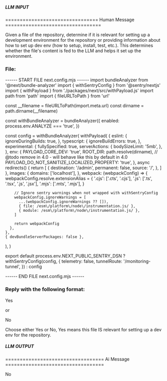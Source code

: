 ##### LLM INPUT #####
================================ Human Message =================================

Given a file of the repository, determine if it is relevant for setting up a development environment for the repository or providing information about how to set up dev env (how to setup, install, test, etc.). This determines whether the file's content is fed to the LLM and helps it set up the environment.

### File:
------ START FILE next.config.mjs ------
import bundleAnalyzer from '@next/bundle-analyzer'
import { withSentryConfig } from '@sentry/nextjs'
import { withPayload } from './packages/next/src/withPayload.js'
import path from 'path'
import { fileURLToPath } from 'url'

const __filename = fileURLToPath(import.meta.url)
const dirname = path.dirname(__filename)

const withBundleAnalyzer = bundleAnalyzer({
  enabled: process.env.ANALYZE === 'true',
})

const config = withBundleAnalyzer(
  withPayload(
    {
      eslint: {
        ignoreDuringBuilds: true,
      },
      typescript: {
        ignoreBuildErrors: true,
      },
      experimental: {
        fullySpecified: true,
        serverActions: {
          bodySizeLimit: '5mb',
        },
      },
      env: {
        PAYLOAD_CORE_DEV: 'true',
        ROOT_DIR: path.resolve(dirname),
        // @todo remove in 4.0 - will behave like this by default in 4.0
        PAYLOAD_DO_NOT_SANITIZE_LOCALIZED_PROPERTY: 'true',
      },
      async redirects() {
        return [
          {
            destination: '/admin',
            permanent: false,
            source: '/',
          },
        ]
      },
      images: {
        domains: ['localhost'],
      },
      webpack: (webpackConfig) => {
        webpackConfig.resolve.extensionAlias = {
          '.cjs': ['.cts', '.cjs'],
          '.js': ['.ts', '.tsx', '.js', '.jsx'],
          '.mjs': ['.mts', '.mjs'],
        }

        // Ignore sentry warnings when not wrapped with withSentryConfig
        webpackConfig.ignoreWarnings = [
          ...(webpackConfig.ignoreWarnings ?? []),
          { file: /esm\/platform\/node\/instrumentation.js/ },
          { module: /esm\/platform\/node\/instrumentation.js/ },
        ]

        return webpackConfig
      },
    },
    { devBundleServerPackages: false },
  ),
)

export default process.env.NEXT_PUBLIC_SENTRY_DSN
  ? withSentryConfig(config, {
      telemetry: false,
      tunnelRoute: '/monitoring-tunnel',
    })
  : config

------ END FILE next.config.mjs ------

### Reply with the following format:

<rel>Yes</rel>

or

<rel>No</rel>

Choose either Yes or No, Yes means this file IS relevant for setting up a dev env for the repository.

##### LLM OUTPUT #####
================================== Ai Message ==================================

<rel>No</rel>